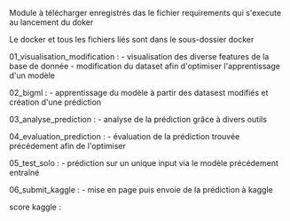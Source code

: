 Module à télécharger enregistrés das le fichier requirements qui s'execute au lancement du doker

Le docker et tous les fichiers liés sont dans le sous-dossier docker


01_visualisation_modification : - visualisation des diverse features de la base de donnée
                                - modification du dataset afin d'optimiser l'apprentissage d'un modèle


02_bigml : - apprentissage du modèle à partir des datasest modifiés et création d'une prédiction


03_analyse_prediction : - analyse de la prédiction grâce à divers outils


04_evaluation_prediction : - évaluation de la prédiction trouvée précédement afin de l'optimiser


05_test_solo : - prédiction sur un unique input via le modèle précédement entraîné


06_submit_kaggle : - mise en page puis envoie de la prédiction à kaggle



score kaggle : 